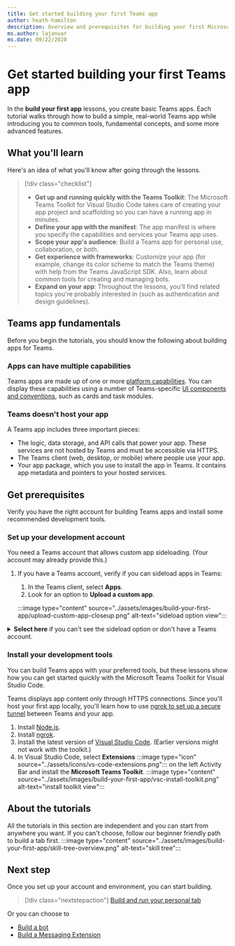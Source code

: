 ```yaml
---
title: Get started building your first Teams app
author: heath-hamilton
description: Overview and prerequisites for building your first Microsoft Teams app
ms.author: lajanuar
ms.date: 09/22/2020
---
```

# Get started building your first Teams app

In the **build your first app** lessons, you create basic Teams apps. Each tutorial walks through how to build a simple, real-world Teams app while introducing you to common tools, fundamental concepts, and some more advanced features.

## What you'll learn

Here's an idea of what you'll know after going through the lessons.

> [!div class="checklist"]
  >
  > * **Get up and running quickly with the Teams Toolkit**: The Microsoft Teams Toolkit for Visual Studio Code takes care of creating your app project and scaffolding so you can have a running app in minutes.
  > * **Define your app with the manifest**: The app manifest is where you specify the capabilities and services your Teams app uses.
  > * **Scope your app's audience**: Build a Teams app for personal use, collaboration, or both.
  > * **Get experience with frameworks**: Customize your app (for example, change its color scheme to match the Teams theme) with help from the Teams JavaScript SDK. Also, learn about common tools for creating and managing bots.
  > * **Expand on your app**: Throughout the lessons, you'll find related topics you're probably interested in (such as authentication and design guidelines).

## Teams app fundamentals

Before you begin the tutorials, you should know the following about building apps for Teams.

### Apps can have multiple capabilities

Teams apps are made up of one or more [platform capabilities](../concepts/capabilities-overview.md). You can display these capabilities using a number of Teams-specific [UI components and conventions](../planning-your-app/teams-ui-conventions.md), such as cards and task modules.

### Teams doesn't host your app

A Teams app includes three important pieces:

* The logic, data storage, and API calls that power your app. These services are not hosted by Teams and must be accessible via HTTPS.
* The Teams client (web, desktop, or mobile) where people use your app.
* Your app package, which you use to install the app in Teams. It contains app metadata and pointers to your hosted services.

## Get prerequisites

Verify you have the right account for building Teams apps and install some recommended development tools.

### Set up your development account

You need a Teams account that allows custom app sideloading. (Your account may already provide this.)

1. If you have a Teams account, verify if you can sideload apps in Teams:
    1. In the Teams client, select **Apps**.
    1. Look for an option to **Upload a custom app**.

    :::image type="content" source="../assets/images/build-your-first-app/upload-custom-app-closeup.png" alt-text="sideload option view":::

<!-- markdownlint-disable MD033 -->
<details>

<summary><b>Select here</b> if you can't see the sideload option or don't have a Teams account.</summary>

You can get a free Teams test account that allows app sideloading by joining the Microsoft 365 developer program. (The registration process takes approximately two minutes.)

1. Go to the [Microsoft 365 developer program](https://developer.microsoft.com/microsoft-365/dev-program).
1. Select **Join Now** and follow the onscreen instructions. 
1. When you get to the welcome screen, select **Set up E5 subscription**.
1. Set up your administrator account. Once you finish, you should see a screen like this.
:::image type="content" source="../assets/images/build-your-first-app/dev-program-subscription.png" alt-text="dev program subscription view":::
1. Log in to Teams using the administrator account you just set up.
1. Verify if you now have the **Upload a custom app** option.

</details>

### Install your development tools

You can build Teams apps with your preferred tools, but these lessons show how you can get started quickly with the Microsoft Teams Toolkit for Visual Studio Code.

Teams displays app content only through HTTPS connections. Since you'll host your first app locally, you'll learn how to use [ngrok to set up a secure tunnel](../concepts/build-and-test/debug.md##locally-hosted) between Teams and your app.

1. Install [Node.js](https://nodejs.org/en/).
1. Install [ngrok](https://ngrok.com/download).
1. Install the latest version of [Visual Studio Code](https://code.visualstudio.com/download). (Earlier versions might not work with the toolkit.)
1. In Visual Studio Code, select **Extensions** :::image type="icon" source="../assets/icons/vs-code-extensions.png"::: on the left Activity Bar and install the **Microsoft Teams Toolkit**.
    :::image type="content" source="../assets/images/build-your-first-app/vsc-install-toolkit.png" alt-text="install toolkit view":::

## About the tutorials 
All the tutorials in this section are independent and you can start from anywhere you want. If you can't choose, follow our beginner friendly path to build a tab first.
:::image type="content" source="../assets/images/build-your-first-app/skill-tree-overview.png" alt-text="skill tree":::


## Next step
Once you set up your account and environment, you can start building.

> [!div class="nextstepaction"]
> [Build and run your personal tab](../build-your-first-app/build-and-run.md)


Or you can choose to
* [Build a bot](../build-your-first-app/add-bot.md)
* [Build a Messaging Extension](../build-your-first-app/build-messaging-extension.md)